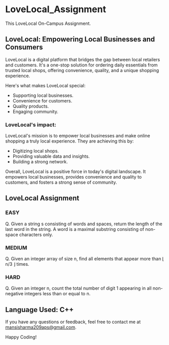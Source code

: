 # LoveLocal_Assignment

This LoveLocal On-Campus Assignment.

## LoveLocal: Empowering Local Businesses and Consumers

LoveLocal is a digital platform that bridges the gap between local retailers and customers. It's a one-stop solution for ordering daily essentials from trusted local shops, offering convenience, quality, and a unique shopping experience.

Here's what makes LoveLocal special:

- Supporting local businesses.
- Convenience for customers.
- Quality products.
- Engaging community.

### LoveLocal's impact:

LoveLocal's mission is to empower local businesses and make online shopping a truly local experience. They are achieving this by:

- Digitizing local shops.
- Providing valuable data and insights.
- Building a strong network.

Overall, LoveLocal is a positive force in today's digital landscape. It empowers local businesses, provides convenience and quality to customers, and fosters a strong sense of community.

## LoveLocal Assignment

### EASY

Q. Given a string s consisting of words and spaces, return the length of the last word in the string. A word is a maximal substring consisting of non-space characters only.

### MEDIUM

Q. Given an integer array of size n, find all elements that appear more than ⌊ n/3 ⌋ times.

### HARD

Q. Given an integer n, count the total number of digit 1 appearing in all non-negative integers less than or equal to n.


## Language Used: C++

If you have any questions or feedback, feel free to contact me at [mansisharma209aps@gmail.com](mailto:mansisharma209aps@gmail.com).

Happy Coding!
